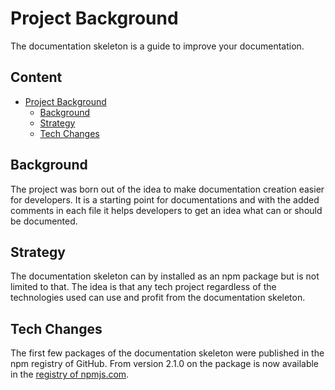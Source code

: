 # Project Background

The documentation skeleton is a guide to improve your documentation.

## Content <!-- omit in toc -->

- [Project Background](#project-background)
  - [Background](#background)
  - [Strategy](#strategy)
  - [Tech Changes](#tech-changes)

## Background

The project was born out of the idea to make documentation creation easier for developers.
It is a starting point for documentations and with the added comments in each file it helps developers to get an idea what can or should be documented.

## Strategy

The documentation skeleton can by installed as an npm package but is not limited to that.
The idea is that any tech project regardless of the technologies used can use and profit from the documentation skeleton.

## Tech Changes

The first few packages of the documentation skeleton were published in the npm registry of GitHub.
From version 2.1.0 on the package is now available in the [registry of npmjs.com](https://www.npmjs.com/package/@deven-org/documentation-skeleton).